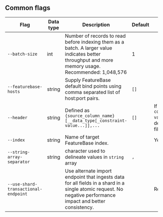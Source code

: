 ## Common flags

| Flag | Data type | Description | Default | Required |
|---|---|---|---|---|
| `--batch-size` | int | Number of records to read before indexing them as a batch. A larger value indicates better throughput and more memory usage. Recommended: 1,048,576 | 1 |  |
| `--featurebase-hosts` | string | Supply FeatureBase default bind points using comma separated list of host:port pairs. | `[]` |  |
| `--header` | string | Defined as  `{source_column_name}[__data_type[_constraint-value...]],...` | `[]` | If `data_type`, `constraint-value` not defined in data file. |
| `--index` | string | Name of target FeatureBase index. |   | Yes |
| `--string-array-separator` | string | character used to delineate values in `string` array | `,` |  |
| `--use-shard-transactional-endpoint` |  | Use alternate import endpoint that ingests data for all fields in a shard in a single atomic request. No negative performance impact and better consistency. |  | Recommended. |
